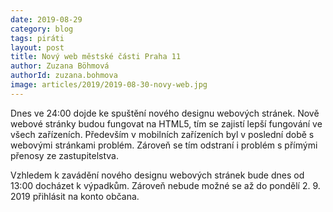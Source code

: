 ```yaml
---
date: 2019-08-29
category: blog
tags: piráti
layout: post
title: Nový web městské části Praha 11
author: Zuzana Böhmová
authorId: zuzana.bohmova
image: articles/2019/2019-08-30-novy-web.jpg
---
```



Dnes ve 24:00 dojde ke spuštění nového designu webových stránek. Nově webové stránky budou fungovat na HTML5, tím se zajistí lepší fungování ve všech zařízeních. Především v mobilních zařízeních byl v poslední době s webovými stránkami problém. Zároveň se tím odstraní i problém s přímými přenosy ze zastupitelstva.

Vzhledem k zavádění nového designu webových stránek bude dnes od 13:00 docházet k výpadkům. Zároveň nebude možné se až do pondělí 2. 9. 2019 přihlásit na konto občana.
